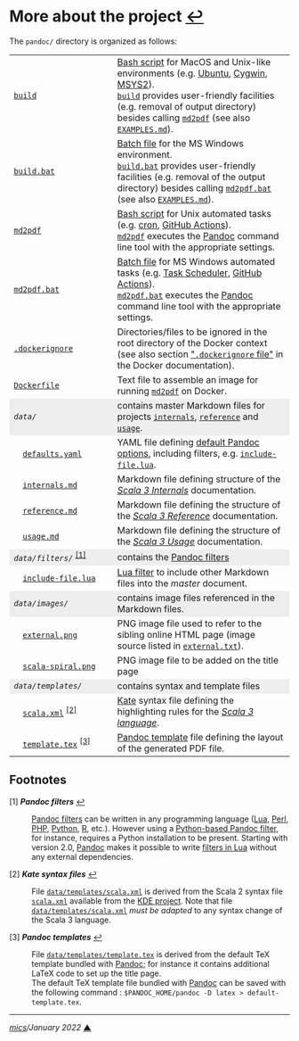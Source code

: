 # <span id="top">More about the project</span> <span style="size:25%;"><a href="../README.md" title="Back to README">↩</a></span>
<!-- created by mics (https://github.com/michelou/) on December 2020 -->

The `pandoc/` directory is organized as follows:

<table>

</tr>
<tr>
  <td><a href="../build"><code>build</code></a></td>
  <td><a href="https://linuxconfig.org/bash-scripting-tutorial">Bash script</a> for MacOS and Unix-like environments (e.g. <a href="https://ubuntu.com/">Ubuntu</a>, <a href="https://www.cygwin.com/">Cygwin</a>, <a href="https://www.msys2.org/">MSYS2</a>).<br/>
  <a href="../build"><code>build</code></a> provides user-friendly facilities (e.g. removal of output directory) besides calling <a href="../md2pdf"><code>md2pdf</code></a> (see also <a href="EXAMPLES.md"><code>EXAMPLES.md</code></a>).</td>
</tr>
<tr>
  <td><a href="../build.bat"><code>build.bat</code></a></td>
  <td><a href="https://en.wikibooks.org/wiki/Windows_Batch_Scripting">Batch file</a> for the MS Windows environment.<br/>
  <a href="../build.bat"><code>build.bat</code></a> provides user-friendly facilities (e.g. removal of the output directory) besides calling <a href="../md2pdf.bat"><code>md2pdf.bat</code></a> (see also <a href="EXAMPLES.md"><code>EXAMPLES.md</code></a>).</td>
</tr>
<tr>
  <td><a href="../md2pdf"><code>md2pdf</code></a></td>
  <td><a href="https://linuxconfig.org/bash-scripting-tutorial">Bash script</a> for Unix automated tasks (e.g. <a href="https://linuxconfig.org/using-cron-scheduler-on-linux-systems">cron</a>, <a href="https://docs.github.com/en/free-pro-team@latest/actions/learn-github-actions/introduction-to-github-actions">GitHub Actions</a>).<br/>
  <a href="../md2pdf"><code>md2pdf</code></a> executes the <a href="https://pandoc.org/MANUAL.html">Pandoc</a> command line tool with the appropriate settings.</td>
</tr>
<tr>
  <td><a href="../md2pdf.bat"><code>md2pdf.bat</code></a></td>
  <td><a href="https://en.wikibooks.org/wiki/Windows_Batch_Scripting">Batch file</a> for MS Windows automated tasks (e.g. <a href="https://docs.microsoft.com/en-us/windows/win32/taskschd/task-scheduler-start-page">Task Scheduler</a>, <a href="https://docs.github.com/en/free-pro-team@latest/actions/learn-github-actions/introduction-to-github-actions">GitHub Actions</a>).<br/><a href="../md2pdf.bat"><code>md2pdf.bat</code></a> executes the <a href="https://pandoc.org/MANUAL.html">Pandoc</a> command line tool with the appropriate settings.</td>
</tr>
<tr>
<td><a href="../.dockerignore"><code>.dockerignore</code></a></td>
<td>Directories/files to be ignored in the root directory of the Docker context (see also section <a href="https://docs.docker.com/engine/reference/builder/#dockerignore-file">"<code>.dockerignore</code> file"</a> in the Docker documentation).</td>
</tr>
<tr>
<td><a href="../Dockerfile"><code>Dockerfile</code></a></td>
<td>Text file to assemble an image for running <a href="../md2pdf"><code>md2pdf</code></a> on Docker.</td>
</tr>
<tr style="background-color:#eeeeee;">
  <td><i><code>data/</code></i></td>
  <td>contains master Markdown files for projects <a href="https://github.com/lampepfl/dotty/tree/master/docs/docs/internals"><code>internals</code></a>, <a href="https://github.com/lampepfl/dotty/tree/master/docs/docs/reference"><code>reference</code></a> and <a href="https://github.com/lampepfl/dotty/tree/master/docs/docs/usage"><code>usage</code></a>.</td>
</tr>
<tr>
  <td>&emsp;<a href="../data/defaults.yaml"><code>defaults.yaml</code></a></td>
  <td>YAML file defining <a href="https://pandoc.org/MANUAL.html#default-files">default Pandoc options</a>, including filters, e.g. <a href="../data/filters/include-files.lua"><code>include-file.lua</code></a>.</td>
</tr>
<tr>
  <td>&emsp;<a href="../data/internals.md"><code>internals.md</code></a></td>
  <td>Markdown file defining structure of the <a href="https://dotty.epfl.ch/docs/internals/backend.html"><i>Scala 3 Internals</i></a> documentation.</td>
</tr>
<tr>
  <td>&emsp;<a href="../data/reference.md"><code>reference.md</code></a></td>
  <td>Markdown file defining the structure of the <a href="https://dotty.epfl.ch/docs/reference/overview.html"><i>Scala 3 Reference</i></a> documentation.</td>
</tr>
<tr>
  <td>&emsp;<a href="../data/usage.md"><code>usage.md</code></a></td>
  <td>Markdown file defining the structure of the <a href="https://dotty.epfl.ch/docs/usage/getting-started.html"><i>Scala 3 Usage</i></a> documentation.</td>
</tr>
<tr style="background-color:#eeeeee;">
  <td><i><code>data/filters/</code></i> <sup id="anchor_01"><a href="#footnote_01">[1]</a></sup></td>
  <td>contains the <a href="https://pandoc.org/filters.html">Pandoc filters</a></td>
</tr>
<tr>
  <td style="min-width:170px;">&emsp;<a href="../data/filters/include-files.lua"><code>include-file.lua</code></a></td>
  <td><a href="https://pandoc.org/lua-filters.html">Lua filter</a> to include other Markdown files into the <i>master</i> document.</td>
</tr>
<tr style="background-color:#eeeeee;">
  <td><i><code>data/images/</code></i></td>
  <td>contains image files referenced in the Markdown files.</td>
</tr>
<tr>
  <td>&emsp;<a href="../data/images/external.png"><code>external.png</code></a></td>
  <td>PNG image file used to refer to the sibling online HTML page (image source listed in <a href="../data/images/external.txt"><code>external.txt</code></a>).</td>
</tr>
<tr>
  <td>&emsp;<a href="../data/images/scala-spiral.png"><code>scala-spiral.png</code></a></td>
  <td>PNG image file to be added on the title page</td>
</tr>
<tr style="background-color:#eeeeee;">
  <td><i><code>data/templates/</code></i></td>
  <td>contains syntax and template files</td>
</tr>
<tr>
  <td>&emsp;<a href="../data/templates/scala.xml"><code>scala.xml</code></a> <sup id="anchor_02"><a href="#footnote_02">[2]</a></sup></td>
  <td><a href="https://kate-editor.org/syntax/">Kate</a> syntax file defining the highlighting rules for the <a href="http://dotty.epfl.ch/docs/reference/syntax.html"><i>Scala 3 language</i></a>.</td>
</tr>
<tr>
  <td>&emsp;<a href="../data/templates/template.tex"><code>template.tex</code></a> <sup id="anchor_03"><a href="#footnote_03">[3]</a></sup></td>
  <td><a href="https://pandoc.org/MANUAL.html#templates">Pandoc template</a> file defining the layout of the generated PDF file.</td>
</tr>
<tr>
</table>

## <span id="footnotes">Footnotes</span>

<span id="footnote_01">[1]</span> ***Pandoc filters*** [↩](#anchor_01)

<dl><dd>
<a href="https://pandoc.org/filters.html">Pandoc filters</a> can be written in any programming language (<a href="<a href="https://pandoc.org/lua-filters.html">Lua</a>, <a href="https://metacpan.org/pod/Pandoc::Filter">Perl</a>, <a href="https://github.com/vinai/pandocfilters-php">PHP</a>, <a href="https://pypi.org/project/pandocfilters/">Python</a>, <a href="https://cran.r-project.org/web/packages/pandocfilters/">R</a>, etc.). However using a <a href="https://pypi.org/project/pandocfilters/">Python-based Pandoc filter</a>, for instance, requires a Python installation to be present. Starting with version 2.0, <a href="https://pandoc.org/">Pandoc</a> makes it possible to write <a href="https://pandoc.org/lua-filters.html">filters in Lua</a> without any external dependencies.
</dd></dl>

<span id="footnote_02">[2]</span> ***Kate syntax files*** [↩](#anchor_02)

<dl><dd>
File <a href="../data/templates/scala.xml"><code>data/templates/scala.xml</code></a> is derived from the Scala 2 syntax file <a href="https://github.com/KDE/syntax-highlighting/tree/master/data/syntax"><code>scala.xml</code></a> available from the <a href="https://github.com/KDE">KDE project</a>. Note that file <a href="../data/templates/scala.xml"><code>data/templates/scala.xml</code></a> <i>must be adapted</i> to any syntax change of the Scala 3 language.
</dd></dl>

<span id="footnote_03">[3]</span> ***Pandoc templates*** [↩](#anchor_03)

<dl><dd>
File <a href="../data/templates/template.tex"><code>data/templates/template.tex</code></a> is derived from the default TeX template bundled with <a href="https://pandoc.org/">Pandoc</a>; for instance it contains additional LaTeX code to set up the title page.<br/>The default TeX template file bundled with <a href="https://pandoc.org/">Pandoc</a> can be saved with the following command : <code>$PANDOC_HOME/pandoc -D latex &gt; default-template.tex</code>.
</dd></dl>

***

*[mics](https://github.com/michelou/)/January 2022* [**&#9650;**](#top "Back to top")
<span id="bottom">&nbsp;</span>

[github_dotty]: https://github.com/lampepfl/dotty/#dotty
[github_scala3doc]: https://github.com/lampepfl/dotty/tree/master/scala3doc#scala3doc
